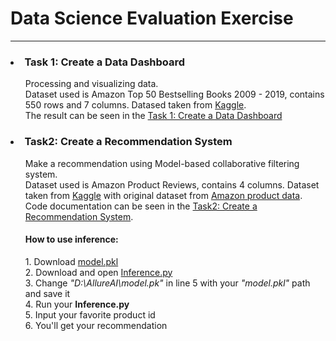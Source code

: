 # Data Science Evaluation Exercise
------------
<h3><li>Task 1: Create a Data Dashboard</h3>
<ul>Processing and visualizing data.</br>
Dataset used is Amazon Top 50 Bestselling Books 2009 - 2019, contains 550 rows and 7 columns. Datased taken from <a href="https://www.kaggle.com/sootersaalu/amazon-top-50-bestselling-books-2009-2019">Kaggle</a>.</br>
The result can be seen in the <a href="https://github.com/ajipermadi15/Allure-AI-Data-Science-Evaluation-Exercise/blob/main/Create_a_Data_Dashboard.ipynb">Task 1: Create a Data Dashboard</a></br></ul>
<h3><li>Task2: Create a Recommendation System</h3>
<ul>Make a recommendation using Model-based collaborative filtering system.</br>
Dataset used is Amazon Product Reviews, contains 4 columns. Dataset taken from <a href="https://www.kaggle.com/saurav9786/amazon-product-reviews">Kaggle</a> with original dataset from <a href="http://jmcauley.ucsd.edu/data/amazon/">Amazon product data</a>.</br> 
Code documentation can be seen in the <a href="https://github.com/ajipermadi15/Allure-AI-Data-Science-Evaluation-Exercise/blob/main/Create_a_Recommendation_System.ipynb">Task2: Create a Recommendation System</a>.</br>
<h4>How to use inference: </h4>
1. Download <a href="https://github.com/ajipermadi15/Allure-AI-Data-Science-Evaluation-Exercise/blob/main/model.pkl">model.pkl</a></br>
2. Download and open <a href="https://github.com/ajipermadi15/Allure-AI-Data-Science-Evaluation-Exercise/blob/main/Inference.py">Inference.py</a></br>
3. Change <i>"D:\AllureAI\model.pk"</i> in line 5 with your <i>"model.pkl"</i> path and save it</br>
4. Run your <b>Inference.py</b></br>
5. Input your favorite product id</br>
6. You'll get your recommendation</br>
